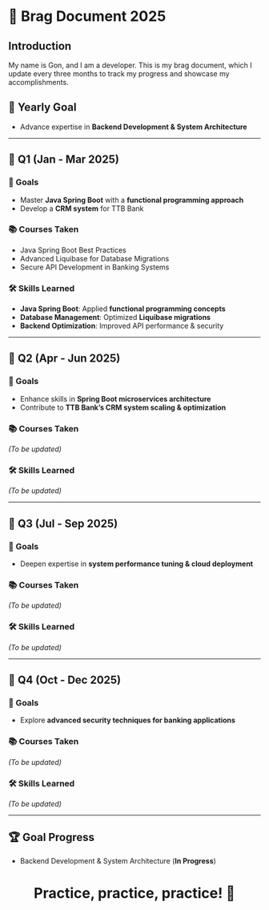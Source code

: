# 🚀 Brag Document 2025

## Introduction
My name is Gon, and I am a developer. This is my brag document, which I update every three months to track my progress and showcase my accomplishments.

## 🎯 Yearly Goal
- Advance expertise in **Backend Development & System Architecture**

---

## 📆 Q1 (Jan - Mar 2025)
### 🎯 Goals
- Master **Java Spring Boot** with a **functional programming approach**
- Develop a **CRM system** for TTB Bank

### 📚 Courses Taken
- Java Spring Boot Best Practices
- Advanced Liquibase for Database Migrations
- Secure API Development in Banking Systems

### 🛠️ Skills Learned
- **Java Spring Boot**: Applied **functional programming concepts**
- **Database Management**: Optimized **Liquibase migrations**
- **Backend Optimization**: Improved API performance & security

---

## 📆 Q2 (Apr - Jun 2025)
### 🎯 Goals
- Enhance skills in **Spring Boot microservices architecture**
- Contribute to **TTB Bank’s CRM system scaling & optimization**

### 📚 Courses Taken
_(To be updated)_

### 🛠️ Skills Learned
_(To be updated)_

---

## 📆 Q3 (Jul - Sep 2025)
### 🎯 Goals
- Deepen expertise in **system performance tuning & cloud deployment**

### 📚 Courses Taken
_(To be updated)_

### 🛠️ Skills Learned
_(To be updated)_

---

## 📆 Q4 (Oct - Dec 2025)
### 🎯 Goals
- Explore **advanced security techniques for banking applications**

### 📚 Courses Taken
_(To be updated)_

### 🛠️ Skills Learned
_(To be updated)_

---

## 🏆 Goal Progress
- Backend Development & System Architecture (**In Progress**)

<h1 align="center">Practice, practice, practice! 💪</h1>
